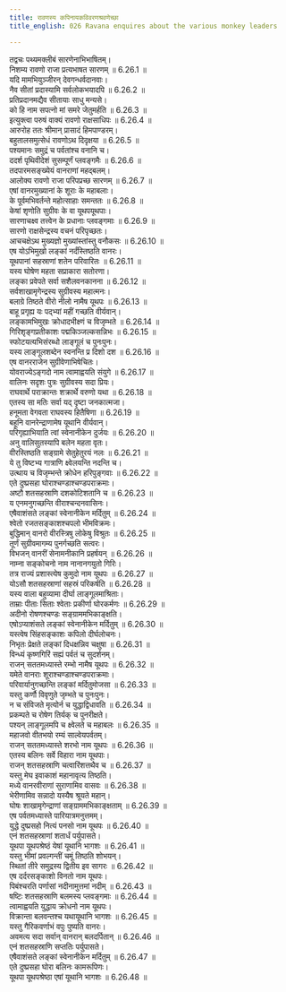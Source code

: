 ```yaml
---
title: रावणस्य कपिनायकविवरणश्रवणेच्छा
title_english: 026 Ravana enquires about the various monkey leaders

---
```

<div class="audioEmbed"  caption="श्रीराम-हरिसीताराममूर्ति-घनपाठिभ्यां वचनम्" src="https://archive.org/download/Ramayana-recitation-Sriram-harisItArAmamUrti-Ghanapaati-v2/Kanda_6/Kanda_6_YK-026-Ravana_enquires_about_the_various_monkey_leaders_0.mp3"></div>

तद्वचः पथ्यमक्लीबं सारणेनाभिभाषितम्।  
निशम्य रावणो राजा प्रत्यभाषत सारणम् ॥ 6.26.1 ॥   
यदि मामभियुञ्जीरन् देवगन्धर्वदानवाः।  
नैव सीतां प्रदास्यामि सर्वलोकभयादपि ॥ 6.26.2 ॥   
प्रतिप्रदानमद्यैव सीतायाः साधु मन्यसे।  
को हि नाम सपत्नो मां समरे जेतुमर्हति ॥ 6.26.3 ॥   
इत्युक्त्वा परुषं वाक्यं रावणो राक्षसाधिपः ॥ 6.26.4 ॥   
आरुरोह ततः श्रीमान् प्रासादं हिमपाण्डरम्।  
बहुतालसमुत्सेधं रावणोऽथ दिदृक्षया ॥ 6.26.5 ॥   
पश्यमानः समुद्रं च पर्वतांश्च वनानि च।  
ददर्श पृथिवीदेशं सुसम्पूर्णं प्लवङ्गमैः ॥ 6.26.6 ॥   
तदपारमसङ्ख्येयं वानराणां महद्बलम्।  
आलोक्य रावणो राजा परिपप्रच्छ सारणम् ॥ 6.26.7 ॥   
एषां वानरमुख्यानां के शूराः के महाबलाः।  
के पूर्वमभिवर्तन्ते महोत्साहाः समन्ततः ॥ 6.26.8 ॥   
केषां शृणोति सुग्रीवः के वा यूथपयूथपाः।  
सारणाचक्ष्व तत्त्वेन के प्रधानाः प्लवङ्गमाः ॥ 6.26.9 ॥   
सारणो राक्षसेन्द्रस्य वचनं परिपृच्छतः।  
आचचक्षेऽथ मुख्यज्ञो मुख्यांस्तांस्तु वनौकसः ॥ 6.26.10 ॥   
एष योऽभिमुखो लङ्कां नर्दंस्तिष्ठति वानरः।  
यूथपानां सहस्राणां शतेन परिवारितः ॥ 6.26.11 ॥   
यस्य घोषेण महता सप्राकारा सतोरणा।  
लङ्का प्रवेपते सर्वा सशैलवनकानना ॥ 6.26.12 ॥   
सर्वशाखामृगेन्द्रस्य सुग्रीवस्य महात्मनः।  
बलाग्रे तिष्ठते वीरो नीलो नामैष यूथपः ॥ 6.26.13 ॥   
बाहू प्रगृह्य यः पद्भ्यां महीं गच्छति वीर्यवान्।  
लङ्कामभिमुखः क्रोधादभीक्ष्णं च विजृम्भते ॥ 6.26.14 ॥   
गिरिशृङ्गप्रतीकाशः पद्मकिञ्जल्कसन्निभः ॥ 6.26.15 ॥   
स्फोटयत्यभिसंरब्धो लाङ्गूलं च पुनःपुनः।  
यस्य लाङ्गूलशब्देन स्वनन्ति प्र दिशो दश ॥ 6.26.16 ॥   
एष वानरराजेन सुग्रीवेणाभिषेचितः।  
योवराज्येऽङ्गदो नाम त्वामाह्वयति संयुगे ॥ 6.26.17 ॥   
वालिनः सदृशः पुत्रः सुग्रीवस्य सदा प्रियः।  
राघवार्थे पराक्रान्तः शक्रार्थे वरुणो यथा ॥ 6.26.18 ॥   
एतस्य सा मतिः सर्वा यद् दृष्टा जनकात्मजा।  
हनूमता वेगवता राघवस्य हितैषिणा ॥ 6.26.19 ॥   
बहूनि वानरेन्द्राणामेष यूथानि वीर्यवान्।  
परिगृह्याभियाति त्वां स्वेनानीकेन दुर्जयः ॥ 6.26.20 ॥   
अनु वालिसुतस्यापि बलेन महता वृतः।  
वीरस्तिष्ठति सङ्ग्रामे सेतुहेतुरयं नलः ॥ 6.26.21 ॥   
ये तु विष्टभ्य गात्राणि क्ष्वेलयन्ति नदन्ति च।  
उत्थाय च विजृम्भन्ते क्रोधेन हरिपुङ्गवाः ॥ 6.26.22 ॥   
एते दुष्प्रसहा घोराश्चण्डाश्चण्डपराक्रमाः।  
अष्टौ शतसहस्राणि दशकोटिशतानि च ॥ 6.26.23 ॥   
य एनमनुगच्छन्ति वीराश्चन्दनवासिनः।  
एषैवाशंसते लङ्कां स्वेनानीकेन मर्दितुम् ॥ 6.26.24 ॥   
श्वेतो रजतसङ्काशश्चपलो भीमविक्रमः।  
बुद्धिमान् वानरो वीरस्त्रिषु लोकेषु विश्रुतः ॥ 6.26.25 ॥   
तूर्णं सुग्रीवमागम्य पुनर्गच्छति सत्वरः।  
विभजन् वानरीं सेनामनीकानि प्रहर्षयन् ॥ 6.26.26 ॥   
नाम्ना सङ्कोचनो नाम नानानगयुतो गिरिः।  
तत्र राज्यं प्रशास्त्येष कुमुदो नाम यूथपः ॥ 6.26.27 ॥   
योऽसौ शतसहस्राणां सहस्रं परिकर्षति ॥ 6.26.28 ॥   
यस्य वाला बहुव्यामा दीर्घा लाङ्गूलमाश्रिताः।  
ताम्राः पीताः सिताः श्वेताः प्रकीर्णा घोरकर्मणः ॥ 6.26.29 ॥   
अदीनो रोषणश्चण्डः सङ्ग्राममभिकाङ्क्षति।  
एषोऽप्याशंसते लङ्कां स्वेनानीकेन मर्दितुम् ॥ 6.26.30 ॥   
यस्त्वेष सिंहसङ्काशः कपिलो दीर्घलोचनः।  
निभृतः प्रेक्षते लङ्कां दिधक्षन्निव चक्षुषा ॥ 6.26.31 ॥   
विन्ध्यं कृष्णगिरिं सह्यं पर्वतं च सुदर्शनम्।  
राजन् सततमध्यास्ते रम्भो नामैष यूथपः ॥ 6.26.32 ॥   
यमेते वानराः शूराश्चण्डाश्चण्डपराक्रमाः।  
परिवार्यानुगच्छन्ति लङ्कां मर्दितुमोजसा ॥ 6.26.33 ॥   
यस्तु कर्णौ विवृणुते जृम्भते च पुनःपुनः।  
न च संविजते मृत्योर्न च युद्धाद्विधावति ॥ 6.26.34 ॥   
प्रकम्पते च रोषेण तिर्यक् च पुनरीक्षते।  
पश्यन् लाङ्गूलमपि च क्ष्वेलते च महाबलः ॥ 6.26.35 ॥   
महाजवो वीतभयो रम्यं साल्वेयपर्वतम्।  
राजन् सततमध्यास्ते शरभो नाम यूथपः ॥ 6.26.36 ॥   
एतस्य बलिनः सर्वे विहारा नाम यूथपाः।  
राजन् शतसहस्राणि चत्वारिंशत्तथैव च ॥ 6.26.37 ॥   
यस्तु मेघ इवाकाशं महानावृत्य तिष्ठति।  
मध्ये वानरवीराणां सुराणामिव वासवः ॥ 6.26.38 ॥   
भेरीणामिव सन्नादो यस्यैष श्रूयते महान्।  
घोषः शाखामृगेन्द्राणां सङ्ग्राममभिकाङ्क्षताम् ॥ 6.26.39 ॥   
एष पर्वतमध्यास्ते पारियात्रमनुत्तमम्।  
युद्धे दुष्प्रसहो नित्यं पनसो नाम यूथपः ॥ 6.26.40 ॥   
एनं शतसहस्राणां शतार्धं पर्युपासते।  
यूथपा यूथपश्रेष्ठं येषां यूथानि भागशः ॥ 6.26.41 ॥   
यस्तु भीमां प्रवल्गन्तीं चमूं तिष्ठति शोभयन्।  
स्थितां तीरे समुद्रस्य द्वितीय इव सागरः ॥ 6.26.42 ॥   
एष दर्दरसङ्काशो विनतो नाम यूथपः।  
पिबंश्चरति पर्णासां नदीनामुत्तमां नदीम् ॥ 6.26.43 ॥   
षष्टिः शतसहस्राणि बलमस्य प्लवङ्गमाः ॥ 6.26.44 ॥   
त्वामाह्वयति युद्धाय क्रोधनो नाम यूथपः।  
विक्रान्ता बलवन्तश्च यथायूथानि भागशः ॥ 6.26.45 ॥   
यस्तु गैरिकवर्णाभं वपुः पुष्यति वानरः।  
अवमत्य सदा सर्वान् वानरान् बलदर्पितान् ॥ 6.26.46 ॥   
एनं शतसहस्राणि सप्ततिः पर्युपासते।  
एषैवाशंसते लङ्कां स्वेनानीकेन मर्दितुम् ॥ 6.26.47 ॥   
एते दुष्प्रसहा घोरा बलिनः कामरूपिणः।  
यूथपा यूथपश्रेष्ठा एषां यूथानि भागशः ॥ 6.26.48 ॥   